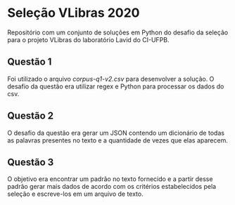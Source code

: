 # Seleção VLibras 2020
Repositório com um conjunto de soluções em Python do desafio da seleção para o projeto VLibras do laboratório Lavid do CI-UFPB.

## Questão 1
Foi utilizado o arquivo *corpus-q1-v2.csv* para desenvolver a solução. O desafio da questão era utilizar regex e Python para processar os dados do csv.

## Questão 2
O desafio da questão era gerar um JSON contendo um dicionário de todas as palavras presentes no texto e a quantidade de vezes que elas aparecem.

## Questão 3
O objetivo era encontrar um padrão no texto fornecido e a partir desse padrão gerar mais dados de acordo com os critérios estabelecidos pela seleção e escreve-los em um arquivo de texto.
